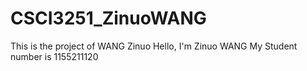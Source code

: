 # CSCI3251_ZinuoWANG
This is the project of WANG Zinuo
Hello, I'm Zinuo WANG
My Student number is 1155211120

